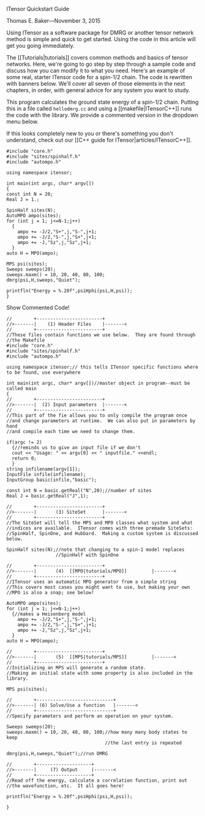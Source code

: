 <span class='article_title'>ITensor Quickstart Guide</span>

<span class='article_sig'>Thomas E. Baker&mdash;November 3, 2015</span>

Using ITensor as a software package for DMRG or another tensor network method is simple and quick to get started.  Using the code in this article will get you going immediately.

The [[Tutorials|tutorials]] covers common methods and basics of tensor networks.  Here, we're going to go step by step through a sample code and discuss how you can modify it to what you need.  Here's an example of some real, starter ITensor code for a spin-1/2 chain.  The code is rewritten with banners below.  We'll cover all seven of those elements in the next chapters, in order, with general advice for any system you want to study.

This program calculates the ground state energy of a spin-1/2 chain.  Putting this in a file called `hellodmrg.cc` and using a [[makefile|ITensorC++]] runs the code with the library.  We provide a commented version in the dropdown menu below.

If this looks completely new to you or there's something you don't understand, check out our [[C++ guide for ITensor|articles/ITensorC++]].

    #include "core.h"
    #include "sites/spinhalf.h"
    #include "autompo.h"

    using namespace itensor;

    int main(int argc, char* argv[])
    {
    const int N = 20;
    Real J = 1.;
    
    SpinHalf sites(N);
    AutoMPO ampo(sites);
    for (int j = 1; j<=N-1;j++)
      {
        ampo += -J/2,"S+",j,"S-",j+1;
        ampo += -J/2,"S-",j,"S+",j+1;
        ampo += -J,"Sz",j,"Sz",j+1;
      }
    auto H = MPO(ampo);

    MPS psi(sites);
    Sweeps sweeps(20);
    sweeps.maxm() = 10, 20, 40, 80, 100;
    dmrg(psi,H,sweeps,"Quiet");

    printfln("Energy = %.20f",psiHphi(psi,H,psi));
    }

  <div class="example_clicker">Show Commented Code!</div>

    //        +------------------------+
    //>-------|    (1) Header Files    |-------<
    //        +------------------------+
    //These files contain functions we use below.  They are found through 
    //the Makefile
    #include "core.h"
    #include "sites/spinhalf.h"
    #include "autompo.h"

    using namespace itensor;// this tells ITensor specific functions where to be found, use everywhere

    int main(int argc, char* argv[])//master object in program--must be called main
    {
    //        +------------------------+
    //>-------|  (2) Input parameters  |-------<
    //        +------------------------+
    //This part of the fie allows you to only compile the program once 
    //and change parameters at runtime.  We can also put in parameters by hand
    //and compile each time we need to change them.

    if(argc != 2)
      {//reminds us to give an input file if we don't
      cout << "Usage: " << argv[0] << " inputfile." <<endl;
      return 0;
      }
    string infilename(argv[1]);
    InputFile infile(infilename);
    InputGroup basic(infile,"basic");

    const int N = basic.getReal("N",20);//number of sites
    Real J = basic.getReal("J",1);
    
    //        +------------------------+
    //>-------|       (3) SiteSet      |-------<
    //        +------------------------+
    //The SiteSet will tell the MPS and MPO classes what system and what 
    //indices are available.  ITensor comes with three premade SiteSets:  
    //SpinHalf, SpinOne, and Hubbard.  Making a custom system is discussed below.

    SpinHalf sites(N);//note that changing to a spin-1 model replaces 
                      //SpinHalf with SpinOne

    //        +------------------------+
    //>-------|       (4)  [[MPO|tutorials/MPO]]         |-------<
    //        +------------------------+
    //ITensor uses an automatic MPO generator from a simple string
    //This covers most cases you might want to use, but making your own
    //MPO is also a snap; see below!

    AutoMPO ampo(sites);
    for (int j = 1; j<=N-1;j++)
      {//makes a Heisenberg model
        ampo += -J/2,"S+",j,"S-",j+1;
        ampo += -J/2,"S-",j,"S+",j+1;
        ampo += -J,"Sz",j,"Sz",j+1;
      }
    auto H = MPO(ampo);

    //        +------------------------+
    //>-------|       (5)  [[MPS|tutorials/MPS]]         |-------<
    //        +------------------------+
    //Initializing an MPS will generate a random state.  
    //Making an initial state with some property is also included in the library.

    MPS psi(sites);

    //        +----------------------------+
    //>-------| (6) Solve/Use a function   |-------<
    //        +----------------------------+
    //Specify parameters and perform an operation on your system.

    Sweeps sweeps(20);
    sweeps.maxm() = 10, 20, 40, 80, 100;//how many many body states to keep
                                        //the last entry is repeated

    dmrg(psi,H,sweeps,"Quiet");//run DMRG

    //        +--------------------+
    //>-------|     (7) Output     |-------<
    //        +--------------------+
    //Read off the energy, calculate a correlation function, print out 
    //the wavefunction, etc.  It all goes here!

    printfln("Energy = %.20f",psiHphi(psi,H,psi));

    }


